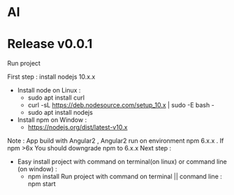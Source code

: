 # AI 
# Release v0.0.1
Run project 

First step : install nodejs 10.x.x
  - Install node on Linux :
     + sudo apt install curl
     + curl -sL https://deb.nodesource.com/setup_10.x | sudo -E bash -
     + sudo apt install nodejs
  - Install npm on Window :
     + https://nodejs.org/dist/latest-v10.x
  
Note : App build with Angular2 , Angular2 run on environment  npm 6.x.x . If npm >6x You should downgrade npm to 6.x.x
Next step : 
   - Easy install project with command on terminal(on linux) or command line (on window) : 
      + npm install
Run project with command on terminal || conmand line : npm start 
    
